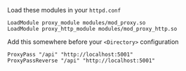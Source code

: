 Load these modules in your `httpd.conf`

```
LoadModule proxy_module modules/mod_proxy.so
LoadModule proxy_http_module modules/mod_proxy_http.so
```

Add this somewhere before your `<Directory>` configuration

```
ProxyPass "/api" "http://localhost:5001"
ProxyPassReverse "/api" "http://localhost:5001"
```
